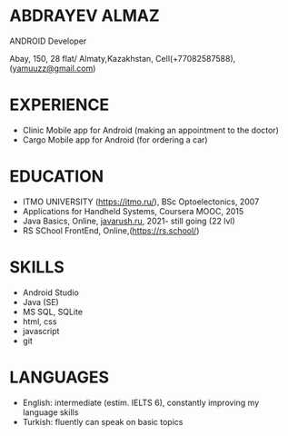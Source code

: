 # **ABDRAYEV ALMAZ**
ANDROID Developer

Abay, 150, 28 flat/ Almaty,Kazakhstan, Cell(+77082587588),(yamuuzz@gmail.com)

# **EXPERIENCE**
* Clinic Mobile app for Android (making an appointment to the doctor)
* Cargo Mobile app for Android (for ordering a car)

# **EDUCATION**
 * ITMO UNIVERSITY (https://itmo.ru/), BSc Optoelectonics, 2007
 * Applications for Handheld Systems, Coursera MOOC, 2015
 * Java Basics, Online, [javarush.ru](www.javarush.ru), 2021- still going (22 lvl)
 * RS SChool FrontEnd, Online,(https://rs.school/)
 
# **SKILLS**
 * Android Studio
 * Java (SE)
 * MS SQL, SQLite
 * html, css
 * javascript
 * git
 
# **LANGUAGES**
 * English: intermediate (estim. IELTS 6), constantly improving my language skills
 * Turkish: fluently can speak on basic topics
